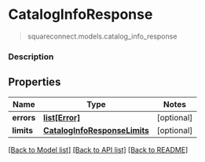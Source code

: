 # CatalogInfoResponse
> squareconnect.models.catalog_info_response

### Description



## Properties
Name | Type | Notes
------------ | ------------- | -------------
**errors** | [**list[Error]**](Error.md) | [optional] 
**limits** | [**CatalogInfoResponseLimits**](CatalogInfoResponseLimits.md) | [optional] 

[[Back to Model list]](../README.md#documentation-for-models) [[Back to API list]](../README.md#documentation-for-api-endpoints) [[Back to README]](../README.md)


